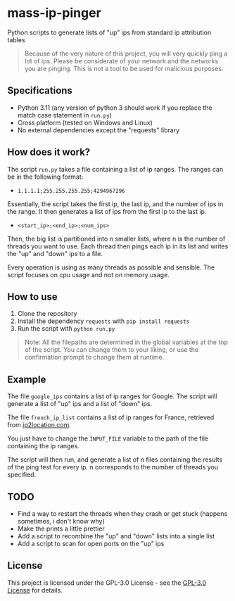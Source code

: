 # mass-ip-pinger

Python scripts to generate lists of "up" ips from standard ip attribution tables

> Because of the very nature of this project, you will very quickly ping a lot of ips. Please be considerate of your network and the networks you are pinging. This is not a tool to be used for malicious purposes.

## Specifications

- Python 3.11 (any version of python 3 should work if you replace the match case statement in `run.py`)
- Cross platform (tested on Windows and Linux)
- No external dependencies except the "requests" library

## How does it work?

The script `run.py` takes a file containing a list of ip ranges. The ranges can be in the following format:

- `1.1.1.1;255.255.255.255;4294967296`

Essentially, the script takes the first ip, the last ip, and the number of ips in the range. It then generates a list of ips from the first ip to the last ip.

- `<start_ip>;<end_ip>;<num_ips>`

Then, the big list is partitioned into n smaller lists, where n is the number of threads you want to use. Each thread then pings each ip in its list and writes the "up" and "down" ips to a file.

Every operation is using as many threads as possible and sensible. The script focuses on cpu usage and not on memory usage.

## How to use

1. Clone the repository
2. Install the dependency `requests` with `pip install requests`
3. Run the script with `python run.py`
> Note: All the filepaths are determined in the global variables at the top of the script. You can change them to your liking, or use the confirmation prompt to change them at runtime.

## Example

The file `google_ips` contains a list of ip ranges for Google. The script will generate a list of "up" ips and a list of "down" ips.

The file `french_ip_list` contains a list of ip ranges for France, retrieved from [ip2location.com](https://lite.ip2location.com/france-ip-address-ranges).

You just have to change the `INPUT_FILE` variable to the path of the file containing the ip ranges.

The script will then run, and generate a list of n files containing the results of the ping test for every ip. n corresponds to the number of threads you specified.

## TODO

- Find a way to restart the threads when they crash or get stuck (happens sometimes, i don't know why)
- Make the prints a little prettier
- Add a script to recombine the "up" and "down" lists into a single list
- Add a script to scan for open ports on the "up" ips

## License

This project is licensed under the GPL-3.0 License - see the [GPL-3.0 License](https://www.gnu.org/licenses/gpl-3.0.en.html) for details.